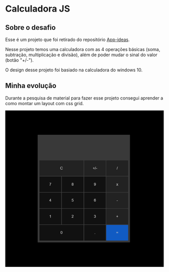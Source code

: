 # Calculadora JS

## Sobre o desafio

Esse é um projeto que foi retirado do repositório [App-ideas](https://github.com/florinpop17/app-ideas).

Nesse projeto temos uma calculadora com as 4 operações básicas (soma, subtração, multiplicação e divisão), além de poder mudar o sinal do valor (botão "+/-").

O design desse projeto foi basiado na calculadora do windows 10.

## Minha evolução

Durante a pesquisa de material para fazer esse projeto consegui aprender a como montar um layout com css grid.

![calculadora](./calculadora.png)
